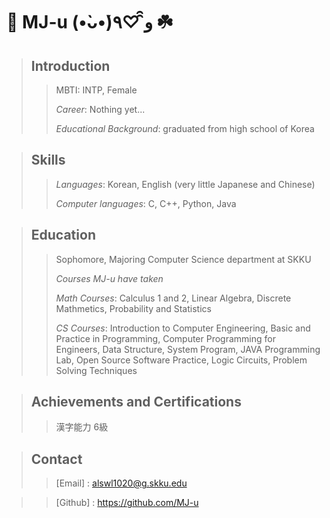 # 🐰 __MJ-u__ (•̀ᴗ•́)و ̑̑♡٩ ☘️


> ## Introduction
>> MBTI: INTP, Female
>> 
>> *Career*: Nothing yet...
>> 
>> *Educational Background*: graduated from high school of Korea

> ## Skills
>> *Languages*: Korean, English (very little Japanese and Chinese)
>> 
>> *Computer languages*: C, C++, Python, Java

> ## Education
>> Sophomore, Majoring Computer Science department at SKKU
>> 
>> *Courses MJ-u have taken*
>> 
>> *Math Courses*: Calculus 1 and 2, Linear Algebra, Discrete Mathmetics, Probability and Statistics
>> 
>> *CS Courses*: Introduction to Computer Engineering, Basic and Practice in Programming, Computer Programming for Engineers, Data Structure, System Program, JAVA Programming Lab, Open Source Software Practice, Logic Circuits, Problem Solving Techniques

> ## Achievements and Certifications
>> 漢字能力 6級

> ## Contact
>> [Email] : alswl1020@g.skku.edu

>> [Github] : https://github.com/MJ-u
